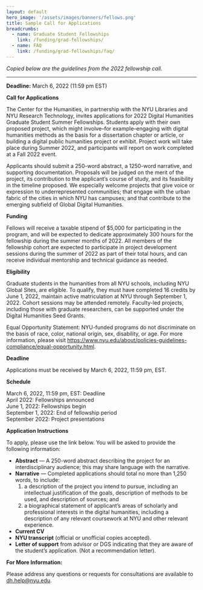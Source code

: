```yaml
---
layout: default
hero_image: '/assets/images/banners/fellows.png'
title: Sample Call for Applications
breadcrumbs:
  - name: Graduate Student Fellowships
    link: /funding/grad-fellowships/
  - name: FAQ
    link: /funding/grad-fellowships/faq/
---
```

*Copied below are the guidelines from the 2022 fellowship call.*

<hr>

**Deadline:** March 6, 2022 (11:59 pm EST)

**Call for Applications**

The Center for the Humanities, in partnership with the NYU Libraries and NYU Research Technology, invites applications for 2022 Digital Humanities Graduate Student Summer Fellowships. Students apply with their own proposed project, which might involve–for example–engaging with digital humanities methods as the basis for a dissertation chapter or article, or building a digital public humanities project or exhibit. Project work will take place during Summer 2022, and participants will report on work completed at a Fall 2022 event.

Applicants should submit a 250-word abstract, a 1250-word narrative, and supporting documentation. Proposals will be judged on the merit of the project, its contribution to the applicant’s course of study, and its feasibility in the timeline proposed. We especially welcome projects that give voice or expression to underrepresented communities; that engage with the urban fabric of the cities in which NYU has campuses; and that contribute to the emerging subfield of Global Digital Humanities.

**Funding**  

Fellows will receive a taxable stipend of $5,000 for participating in the program, and will be expected to dedicate approximately 300 hours for the fellowship during the summer months of 2022. All members of the fellowship cohort are expected to participate in project development sessions during the summer of 2022 as part of their total hours, and can receive individual mentorship and technical guidance as needed.

**Eligibility**  

Graduate students in the humanities from all NYU schools, including NYU Global Sites, are eligible. To qualify, they must have completed 16 credits by June 1, 2022, maintain active matriculation at NYU through September 1, 2022. Cohort sessions may be attended remotely. Faculty-led projects, including those with graduate researchers, can be supported under the Digital Humanities Seed Grants.

Equal Opportunity Statement: NYU-funded programs do not discriminate on the basis of race, color, national origin, sex, disability, or age. For more information, please visit <https://www.nyu.edu/about/policies-guidelines-compliance/equal-opportunity.html>.

**Deadline**

Applications must be received by March 6, 2022, 11:59 pm, EST.

**Schedule**

March 6, 2022, 11:59 pm, EST:   Deadline  
April 2022:                     Fellowships announced  
June 1, 2022:                   Fellowships begin  
September 1, 2022:              End of fellowship period  
September 2022:                 Project presentations  

**Application Instructions**

To apply, please use the link below. You will be asked to provide the following information:
- **Abstract** — A 250-word abstract describing the project for an interdisciplinary audience; this may share language with the narrative.
- **Narrative** — Completed applications should total no more than 1,250 words, to include:
  1. a description of the project you intend to pursue, including an intellectual justification of the goals, description of methods to be used, and description of sources; and
  2. a biographical statement of applicant’s areas of scholarly and professional interests in the digital humanities, including a description of any relevant coursework at NYU and other relevant experience.
- **Current CV**
- **NYU transcript** (official or unofficial copies accepted).
- **Letter of support** from advisor or DGS indicating that they are aware of the student’s application. (Not a recommendation letter).

**For More Information:**

Please address any questions or requests for consultations are available to <dh.help@nyu.edu>.
